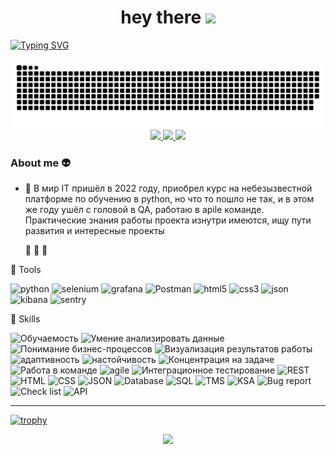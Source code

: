 <div id="header" align="center">
<h1>
  hey there
  <img src="https://media.giphy.com/media/v1.Y2lkPTc5MGI3NjExYnhubG0wcmttZG53eDZyOHZydzd5bHQ3ZHh0eHhiMm1kOGxoNW1laCZlcD12MV9pbnRlcm5hbF9naWZfYnlfaWQmY3Q9cw/l4FGIp6PDxcuJbvdC/giphy.gif" width="50px"/>
</h1>
</div>


[![Typing SVG](https://readme-typing-svg.demolab.com?font=Fira+Code&size=60&pause=4000&color=44F772&center=true&vCenter=true&random=false&width=1200&lines=I'm+Boris+and+I'm+an+QA+engineer)](https://git.io/typing-svg)

<picture>
  <source media="(prefers-color-scheme: dark)" srcset="https://raw.githubusercontent.com/platane/platane/output/github-contribution-grid-snake-dark.svg">
  <source media="(prefers-color-scheme: light)" srcset="https://raw.githubusercontent.com/platane/platane/output/github-contribution-grid-snake.svg">
  <img alt="github contribution grid snake animation" src="https://raw.githubusercontent.com/platane/platane/output/github-contribution-grid-snake.svg">
</picture>


<div id="badges"align="center">
  <a href="https://t.me/kapputan">
    <img src="https://img.shields.io/badge/Telegram-blue?logo=Telegram&logoColor=white&style=for-the-badge"/>
  </a>
  <a href="https://vk.com/manfuckyou">
    <img src="https://img.shields.io/badge/VK-blue?logo=VK&logoColor=white&style=for-the-badge"/>
  </a>
  <a href="https://kapuutan.github.io/">
    <img src="https://img.shields.io/badge/web-green?logo=web&logoColor=white&style=for-the-badge"/>
  </a>
</div>

### About me :alien:
- :green_heart: В мир IT пришёл в 2022 году, приобрел курс на небезызвестной платформе по обучению в python, но что то пошло не так, и в этом же году ушёл с головой в QA, работаю в apile команде. Практические знания работы проекта изнутри имеются, ищу пути развития и интересные проекты

  :speak_no_evil: :hear_no_evil: :see_no_evil:
  
:pushpin: Tools

![python](https://img.shields.io/badge/-python-000010?style=for-the-badge&logo=python) ![selenium](https://img.shields.io/badge/-selenium-000010?style=for-the-badge&logo=selenium) ![grafana](https://img.shields.io/badge/-grafana-000010?style=for-the-badge&logo=grafana) ![Postman](https://img.shields.io/badge/-Postman-000010?style=for-the-badge&logo=postman) ![html5](https://img.shields.io/badge/-html5-000010?style=for-the-badge&logo=html5) ![css3](https://img.shields.io/badge/-css3-000010?style=for-the-badge&logo=css3) ![json](https://img.shields.io/badge/-json-000010?style=for-the-badge&logo=json) ![kibana](https://img.shields.io/badge/-kibana-000010?style=for-the-badge&logo=kibana) ![sentry](https://img.shields.io/badge/-sentry-000010?style=for-the-badge&logo=sentry)


:pushpin: Skills

![Обучаемость](https://img.shields.io/badge/-обучаемость-000010?style=for-the-badge&logo=обучаемость) ![Умение анализировать данные](https://img.shields.io/badge/-Умение_анализировать_данные-000010?style=for-the-badge&logo=Умение_анализировать_данные) ![Понимание бизнес-процессов](https://img.shields.io/badge/-Понимание_бизнес_процессов-000010?style=for-the-badge&logo=Понимание_бизнес-процессов) ![Визуализация результатов работы](https://img.shields.io/badge/-Визуализация_результатов_работы-000010?style=for-the-badge&logo=Визуализация_результатов_работы) ![адаптивность](https://img.shields.io/badge/-адаптивность-000010?style=for-the-badge&logo=адаптивность) ![настойчивость](https://img.shields.io/badge/-настойчивость-000010?style=for-the-badge&logo=настойчивость) ![Концентрация на задаче](https://img.shields.io/badge/-Концентрация_на_задаче-000010?style=for-the-badge&logo=Концентрация_на_задаче) ![Работа в команде](https://img.shields.io/badge/-Работа_в_команде-000010?style=for-the-badge&logo=Работа-в-команде) ![agile](https://img.shields.io/badge/-agile-000010?style=for-the-badge&logo=agile)  ![Интеграционное тестирование](https://img.shields.io/badge/-Интеграционное_тестирование-000010?style=for-the-badge&logo=Интеграционное-тестирование) ![REST](https://img.shields.io/badge/-REST-000010?style=for-the-badge&logo=REST) ![HTML](https://img.shields.io/badge/-HTML-000010?style=for-the-badge&logo=HTML) ![CSS](https://img.shields.io/badge/-CSS-000010?style=for-the-badge&logo=CSS) ![JSON](https://img.shields.io/badge/-JSON-000010?style=for-the-badge&logo=JSON) ![Database](https://img.shields.io/badge/-Database-000010?style=for-the-badge&logo=Database) ![SQL](https://img.shields.io/badge/-SQL-000010?style=for-the-badge&logo=SQL) ![TMS](https://img.shields.io/badge/-TMS-000010?style=for-the-badge&logo=TMS) ![KSA](https://img.shields.io/badge/-KSA-000010?style=for-the-badge&logo=KSA) ![Bug report](https://img.shields.io/badge/-Bug_report-000010?style=for-the-badge&logo=Bug_report) ![Check list](https://img.shields.io/badge/-Check_list-000010?style=for-the-badge&logo=Check_list) ![API](https://img.shields.io/badge/-API-000010?style=for-the-badge&logo=API)


___________________________________________________________________________________________________________________________________________________________________________________________________________________________

[![trophy](https://github-profile-trophy.vercel.app/?username=kapuutan&theme=algolia)](https://github.com/kapputan/github-profile-trophy)



<div id="header" align="center">
  <img src="https://media.giphy.com/media/v1.Y2lkPTc5MGI3NjExdW84b2I4OXhib3BvaGNmdHN2cmVsM2FzMHBybWhjcTl4NndxMTByNSZlcD12MV9pbnRlcm5hbF9naWZfYnlfaWQmY3Q9cw/XkHwQ0L0CC9VcUqB8m/giphy.gif" width="500"/>
</div>
